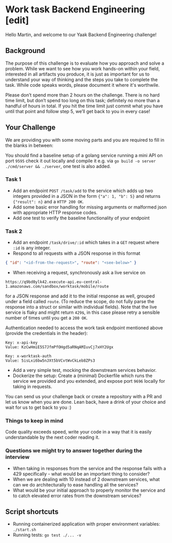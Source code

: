 # Work task Backend Engineering [edit]

Hello Martin, and welcome to our Yaak Backend Engineering challenge!

## Background

The purpose of this challenge is to evaluate how you approach and solve a problem. While we want to see how you work hands-on within your field, interested in all artifacts you produce, it is just as important for us to understand your way of thinking and the steps you take to complete the task. While code speaks words, please document it where it's worthwile.

Please don’t spend more than 2 hours on the challenge. There is no hard time limit, but don’t spend too long on this task; definitely no more than a handful of hours in total. If you hit the time limit just commit what you have until that point and follow step 5, we’ll get back to you in every case!

## Your Challenge

We are providing you with some moving parts and you are required to fill in the blanks in between:

You should find a baseline setup of a golang service running
a mini API on port `9595` check it out locally and compile it e.g. via `go build -o server ./cmd/server && ./server`, one test is also added.

### Task 1

- Add an endpoint `POST /task/add` to the service which adds up two integers provided in a JSON
  in the form `{"a": 1, "b": 5}` and returns `{"result": n}` and a `HTTP 200 OK`.
- Add some basic error handling for missing arguments or malformed json with appropriate HTTP response codes.
- Add one test to verify the baseline functionality of your endpoint

### Task 2

- Add an endpoint `/task/drive/:id` which takes in a `GET` request where `:id` is any integer.
- Respond to all requests with a JSON response in this format

```json
{ "id": "<id-from-the-request>", "route": "<see-below>" }
```

- When receiving a request, synchronously ask a live service on

```
https://q9bd0ylk42.execute-api.eu-central-1.amazonaws.com/sandbox/worktask/mobile/route
```

for a JSON response and add it to the initial response as well, grouped under a field called `route`.
(To reduce the scope, do not fully parse the response into a struct or similar with individual fields).
Note that the live service is flaky and might return `429`s, in this case please retry a sensible number of times until you get a `200 OK`.

Authentication needed to access the work task endpoint mentioned above (provide the credentials in the header):

```
Key: x-api-key
Value: KzCwHmiE5S7JfmPfOHgd5aRNqAMIuvCj7xHY2Ugx

Key: x-worktask-auth
Value: 5isLxi6bw5nJXt5bVCvtWvCkLeb8ZPs3
```

- Add a very simple test, mocking the downstream services behavior.
- Dockerize the setup: Create a (minimal) Dockerfile which runs the service we provided and you extended, and expose port `9696` locally for taking in requests.

You can send us your challenge back or create a repository with a PR and let us know when you are done.
Lean back, have a drink of your choice and wait for us to get back to you :)

### Things to keep in mind

Code quality exceeds speed, write your code in a way that it is easily understandable by the next coder reading it.

### Questions we might try to answer together during the interview

- When taking in responses from the service and the response fails with a 429 specifically - what would be an important thing to consider?
- When we are dealing with 10 instead of 2 downstream services, what can we do architecturally to ease handling all the services?
- What would be your initial approach to properly monitor the service and to catch elevated error rates from the downstream services?

## Script shortcuts

- Running containerized application with proper environment variables: `./start.sh`
- Running tests: `go test ./... -v`

